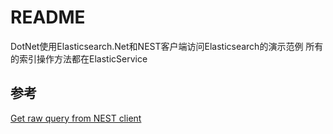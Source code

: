 # README
DotNet使用Elasticsearch.Net和NEST客户端访问Elasticsearch的演示范例
所有的索引操作方法都在ElasticService

## 参考
[Get raw query from NEST client](https://stackoverflow.com/questions/28939022/get-raw-query-from-nest-client/50023531#50023531)




